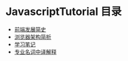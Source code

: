 # JavascriptTutorial 目录

* [前端发展简史](./前端发展简史.md)
* [浏览器架构简析](./浏览器架构简析.md)
* [学习笔记](./JavaScript学习笔记.md)
* [专业名词中译解释](./ProWords.md)

